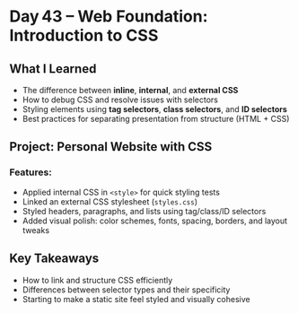 # Day 43 – Web Foundation: Introduction to CSS

## What I Learned
- The difference between **inline**, **internal**, and **external CSS**
- How to debug CSS and resolve issues with selectors
- Styling elements using **tag selectors**, **class selectors**, and **ID selectors**
- Best practices for separating presentation from structure (HTML + CSS)

## Project: Personal Website with CSS
### Features:
- Applied internal CSS in `<style>` for quick styling tests
- Linked an external CSS stylesheet (`styles.css`)
- Styled headers, paragraphs, and lists using tag/class/ID selectors
- Added visual polish: color schemes, fonts, spacing, borders, and layout tweaks

## Key Takeaways
- How to link and structure CSS efficiently
- Differences between selector types and their specificity
- Starting to make a static site feel styled and visually cohesive
